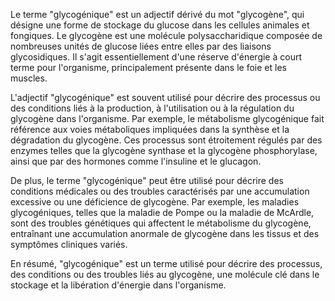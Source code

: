 Le terme "glycogénique" est un adjectif dérivé du mot "glycogène", qui désigne une forme de stockage du glucose dans les cellules animales et fongiques. Le glycogène est une molécule polysaccharidique composée de nombreuses unités de glucose liées entre elles par des liaisons glycosidiques. Il s'agit essentiellement d'une réserve d'énergie à court terme pour l'organisme, principalement présente dans le foie et les muscles.

L'adjectif "glycogénique" est souvent utilisé pour décrire des processus ou des conditions liés à la production, à l'utilisation ou à la régulation du glycogène dans l'organisme. Par exemple, le métabolisme glycogénique fait référence aux voies métaboliques impliquées dans la synthèse et la dégradation du glycogène. Ces processus sont étroitement régulés par des enzymes telles que la glycogène synthase et la glycogène phosphorylase, ainsi que par des hormones comme l'insuline et le glucagon.

De plus, le terme "glycogénique" peut être utilisé pour décrire des conditions médicales ou des troubles caractérisés par une accumulation excessive ou une déficience de glycogène. Par exemple, les maladies glycogéniques, telles que la maladie de Pompe ou la maladie de McArdle, sont des troubles génétiques qui affectent le métabolisme du glycogène, entraînant une accumulation anormale de glycogène dans les tissus et des symptômes cliniques variés.

En résumé, "glycogénique" est un terme utilisé pour décrire des processus, des conditions ou des troubles liés au glycogène, une molécule clé dans le stockage et la libération d'énergie dans l'organisme.